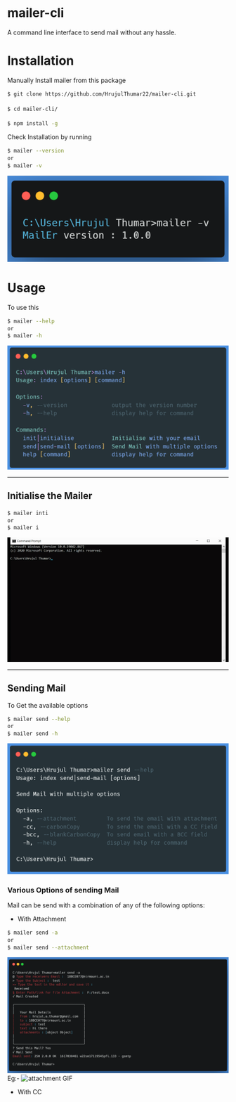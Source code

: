 # mailer-cli

A command line interface to send mail without any hassle.

# Installation

Manually Install mailer from this package

```bash
$ git clone https://github.com/HrujulThumar22/mailer-cli.git

$ cd mailer-cli/

$ npm install -g
```

Check Installation by running

```bash
$ mailer --version
or
$ mailer -v
```

![Version](/images/version.png)

# Usage

To use this

```bash
$ mailer --help
or
$ mailer -h
```

![Help](/images/help.png)

---

## Initialise the Mailer

```bash
$ mailer inti
or
$ mailer i
```

![Init](/images/init.gif)

---

## Sending Mail

To Get the available options

```bash
$ mailer send --help
or
$ mailer send -h
```

![send Help](/images/sendhelp.png)

### Various Options of sending Mail

Mail can be send with a combination of any of the following options:

- With Attachment

```bash
$ mailer send -a
or
$ mailer send --attachment
```

![attachment img](/images/attachment.png)
Eg:-
![attachment GIF](/images/attachment.gif)

- With CC
